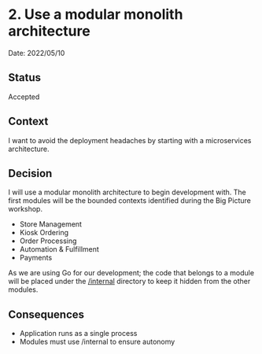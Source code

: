 # 2. Use a modular monolith architecture

Date: 2022/05/10

## Status
Accepted

## Context
I want to avoid the deployment headaches by starting with a microservices architecture.

## Decision
I will use a modular monolith architecture to begin development with. The first modules will be the bounded contexts identified during the Big Picture workshop.
- Store Management
- Kiosk Ordering
- Order Processing
- Automation & Fulfillment
- Payments

As we are using Go for our development; the code that belongs to a module will be placed under the [/internal](https://go.dev/doc/go1.4#internalpackages) directory to keep it hidden from the other modules.

## Consequences
- Application runs as a single process
- Modules must use /internal to ensure autonomy
